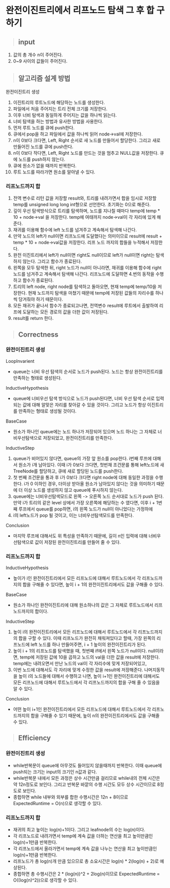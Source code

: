 # 완전이진트리에서 리프노드 탐색 그 후 합 구하기
> ## input
1. 값의 총 개수 n이 주어진다.
2. 0~9 사이의 값들이 주어진다.
> ## 알고리즘 설계 방법
완전이진트리 생성
1. 이진트리의 루트노드에 해당하는 노드를 생성한다.
2. 파일에서 처음 주어지는 트리 전체 크기를 저장한다.
3. 이후 너비 탐색과 동일하게 주어지는 값을 하나씩 읽는다.
4. 너비 탐색을 하는 방법과 유사한 방법을 사용한다.
5. 먼저 루트 노드를 큐에 push한다.
6. 큐에서 pop을 하고 파일에서 값을 하나씩 읽어 node->val에 저장한다.
7. n이 0보다 크다면, Left, Right 순서로 새 노드를 만들어서 할당한다. 그리고 새로 만들어진 노드를 큐에 push한다.
8. n이 0보다 작다면, Left, Right 노드를 만드는 것을 멈추고 NULL값을 저장한다. 큐에 노드를 push하지 않는다.
9. 큐에 원소가 없을 때까지 반복한다.
10. 루트 노드를 따라가면 원소를 알아낼 수 있다.
### 리프노드까지 합
1. 전역 변수로 리턴 값을 저장할 result와, 트리를 내려가면서 합을 임시로 저장할 temp를 unsigned long long int형으로 선언한다. 초기화는 0으로 해준다.
2. 깊이 우선 탐색방식으로 트리를 탐색하며, 노드를 지나칠 때마다 temp에 temp * 10 + node->val 을 저장한다. temp에 여태까지 node->val이 각 자리에 있게 해준다.
3. 재귀를 이용해 함수에 left 노드를 넘겨주고 계속해서 탐색해 나간다.
4. 만약 노드의 left가 null이면 리프노드에 도달했다는 의미이므로 result에 result + temp * 10 + node->val값을 저장한다. 리프 노드 까지의 합들을 누적해서 저장한다. 
5. 완전 이진트리에서 left가 null이면 right도 null이므로 left가 null이면 right는 탐색하지 않는다. 그리고 함수가 종료된다.
6. 왼쪽을 모두 탐색한 뒤, right 노드가 null이 아니라면, 재귀를 이용해 함수에 right 노드를 넘겨주고 계속해서 탐색해 나간다. 리프노드에 도달하면 4.번의 동작을 수행하고 함수가 종료된다.
7. 트리의 left node, right node를 탐색하고 돌아오면, 현재 temp에 temp/10을 저장한다. 현재 노드까지 탐색을 마쳤기 때문에 temp에 저장된 값들의 자리수를 하나씩 당겨줘야 하기 때문이다.
8. 모든 재귀가 끝나서 함수가 종료되고나면, 전역변수 result에 루트에서 출발하여 리프에 도달하는 모든 경로의 값을 더한 값이 저장된다.
9. result를 return 한다.

> ## Correctness
### 완전이진트리 생성
LoopInvarient
- queue는 너비 우선 탐색의 순서로 노드가 push된다. 노드는 항상 완전이진트리를 만족하는 형태로 생성된다.

InductiveHypothesis
- queue에 너비우선 탐색 방식으로 노드가 push된다면, 너비 우선 탐색 순서로 입력되는 값에 대해 알맞은 자리를 찾아갈 수 있을 것이다. 그리고 노드가 항상 이진트리를 만족하는 형태로 생성될 것이다.

BaseCase
- 원소가 하나인 queue에는 노드 하나가 저장되어 있으며 노드 하나는 그 자체로 너비우선탐색으로 저장되었고, 완전이진트리를 만족한다.

InductiveStep
1. queue가 비어있지 않다면, queue의 가장 앞 원소를 pop한다. i번째 루프에 대해서 원소가 i개 남아있다. 이때 i가 0보다 크다면, 첫번재 조건문를 통해 left노드에 새 TreeNode를 할당하고, 큐에 새로 할당된 노드를 push한다.
2. 첫 번째 조건문을 통과 후 i가 0보다 크다면 right node에 대해 동일한 과정을 수행한다. i가 0 이하인 경우, 더이상 받아올 원소가 남아있지 않다는 것을 의미하기 때문에 더 이상 노드를 생성하지 않고 queue에 푸시하지 않는다.
3. queue에는 너비우선탐색모드로 왼쪽 -> 오른쪽 노드 순서대로 노드가 push 된다. 만약 i가 트리의 같은 level 상에서 가장 오른쪽에 해당하는 수 였다면,  이후 i + 1번째 루프에서 queue를 pop하면, i의 왼쪽 노드가 null이 아니었다는 가정하에
4. i의 left노드가 pop 될 것이고, 이는 너비우선탐색모드를 만족한다.

Conclusion
- 마지막 루프에 대해서도 위 특성을 만족하기 때문에, 길이 n인 입력에 대해 너비우선탐색으로 값이 저장된 완전이진트리를 만들어 줄 수 있다.

### 리프노드까지 합
InductiveHypothesis
- 높이가 i인 완전이진트리에서 모든 리프노드에 대해서 루트노드에서 각 리프노드까지의 합을 구해줄 수 있다면, 높이 i + 1의 완전이진트리에서도 값을 구해줄 수 있다.

BaseCase
- 원소가 하나인 완전이진트리에 대해 원소하나의 값은 그 자체로 루트노드에서 리프노드까지의 합이다.

InductiveStep
1. 높이 i의 완전이진트리에서 모든 리프노드에 대해서 루트노드에서 각 리프노드까지의 합을 구할 수 있다. 이때 리프노드가 완전히 채워져있다고 할때, 가장 왼쪽의 리프노드에 left 노드를 하나 만들어주면, i + 1 높이의 완전이진트리가 된다.
2. 높이 i + 1의 리프노드를 탐색했을 때, 첫번째 if에서 왼쪽 노드가 null이다. null이라면, temp에 저장된 값에 10을 곱하고 노드의 val을 더한 값을 result에 저장한다. temp에는 내려오면서 만난 노드의 val이 각 자리수에 맞게 저장되어있고,
3. 이번 노드에 대해서도 각 자리에 맞게 수정한 값을 result에 저장해준다. 나머지동작을 높이 i의 노드들에 대해서 수행하고 나면, 높이 i+1인 완전이진트리에 대해서도 모든 리프노드에 대해서 루트노드에서 각 리프노드까지의 합을 구해 줄 수 있음을 알 수 있다.

Conclusion
- 어떤 높이 i+1인 완전이진트리에서 모든 리프노드에 대해서 루트노드에서 각 리프노드까지의 합을 구해줄 수 있기 때문에, 높이 n의 완전이진트리에서도 값을 구해줄 수 있다.


>## Efficiency
### 완전이진트리 생성
- while반복문이 queue에 아무것도 들어있지 않을때까지 반복한다. 이때 queue에 push되는 크기는 input의 크기인 n값과 같다.
- while반복문 내에서 모든 과정은 상수 시간만큼 걸리므로 while내의 전체 시간은 약 12n정도로 보인다. 그리고 반복문 바깥의 수행 시간도 모두 상수 시간이므로 8정도로 보인다.
- 종합하면 while 내부와 외부를 합한 수행시간은 12n + 8이므로 ExpectedRuntime = O(n)으로 생각할 수 있다.

### 리프노드까지 합
- 재귀의 최고 높이는 log(n)+1이다. 그리고 leafnode의 수는 log(n)이다.
- 각 리프노드로 내려가면서 temp에 계속 값을 더하는 연산을 최고 높이만큼인 log(n)+1만큼 반복한다.
- 각 리프노드에서 올라가면서 temp에 계속 값을 나누는 연산을 최고 높이만큼인 log(n)+1만큼 반복한다.
- 리프노드가 총 log(n)개 만큼 있으므로 총 소요시간은 log(n) * 2(log(n) + 2)로 예상된다.
- 종합하면 총 수행시간은 2 * (log(n))^2 + 2log(n)이므로 ExpectedRuntime = O((log(n)^2))으로 생각할 수 있다.